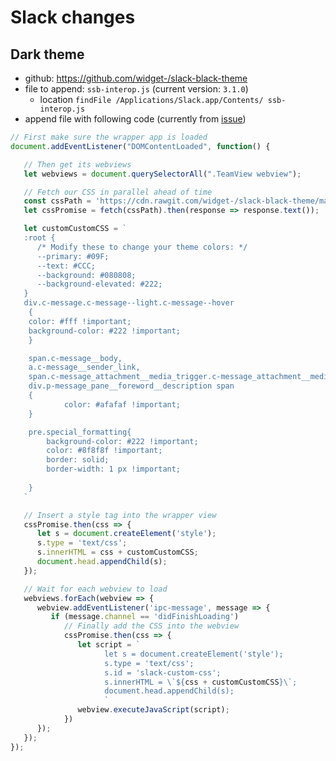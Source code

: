 Slack changes
=============

## Dark theme
- github: https://github.com/widget-/slack-black-theme
- file to append: `ssb-interop.js` (current version: `3.1.0`)
	- location `findFile /Applications/Slack.app/Contents/ ssb-interop.js`
- append file with following code (currently from [issue](https://github.com/widget-/slack-black-theme/issues/39#issuecomment-356698404))

```javascript
// First make sure the wrapper app is loaded
document.addEventListener("DOMContentLoaded", function() {

   // Then get its webviews
   let webviews = document.querySelectorAll(".TeamView webview");

   // Fetch our CSS in parallel ahead of time
   const cssPath = 'https://cdn.rawgit.com/widget-/slack-black-theme/master/custom.css';
   let cssPromise = fetch(cssPath).then(response => response.text());

   let customCustomCSS = `
   :root {
      /* Modify these to change your theme colors: */
      --primary: #09F;
      --text: #CCC;
      --background: #080808;
      --background-elevated: #222;
   }
   div.c-message.c-message--light.c-message--hover
	{
	color: #fff !important;
	background-color: #222 !important;
	}

	span.c-message__body,
	a.c-message__sender_link,
	span.c-message_attachment__media_trigger.c-message_attachment__media_trigger--caption,
	div.p-message_pane__foreword__description span
	{
			color: #afafaf !important;
	}

	pre.special_formatting{
		background-color: #222 !important;
		color: #8f8f8f !important;
		border: solid;
		border-width: 1 px !important;
		
	}
   `

   // Insert a style tag into the wrapper view
   cssPromise.then(css => {
      let s = document.createElement('style');
      s.type = 'text/css';
      s.innerHTML = css + customCustomCSS;
      document.head.appendChild(s);
   });

   // Wait for each webview to load
   webviews.forEach(webview => {
      webview.addEventListener('ipc-message', message => {
         if (message.channel == 'didFinishLoading')
            // Finally add the CSS into the webview
            cssPromise.then(css => {
               let script = `
                     let s = document.createElement('style');
                     s.type = 'text/css';
                     s.id = 'slack-custom-css';
                     s.innerHTML = \`${css + customCustomCSS}\`;
                     document.head.appendChild(s);
                     `
               webview.executeJavaScript(script);
            })
      });
   });
});
```

